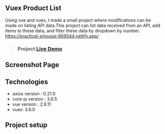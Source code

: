 ## Vuex Product List
Using vue and vuex, I made a small project where modifications can be made on listing API data.This project can list data received from an API, add items to these data, and filter these data by dropdown by number.
https://practical-sinoussi-669544.netlify.app/
> ### Project [Live Demo]()  

## Screenshot Page

## Technologies
- axios version : 0.21.0
- core-js version : 3.6.5
- vue version : 2.6.11
- vuex: 3.6.0

## Project setup


